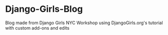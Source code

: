 # Django-Girls-Blog
Blog made from Django Girls NYC Workshop using DjangoGirls.org's tutorial with custom add-ons and edits
